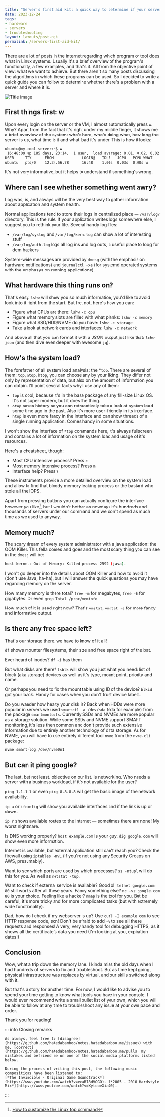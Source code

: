 ```yaml
---
title: "Server's first aid kit: a quick way to determine if your server is alive and well"
date: 2023-12-24
tags:
- hardware
- servers
- troubleshooting
layout: layouts/post.njk
permalink: /servers-first-aid-kit/
---
```

There are a lot of posts in the internet regarding which program or tool does what in Linux systems. Usually it's a brief overview of the program's functionality, a few examples, and that's it. All from the objective point of view: what we want to achieve. But there aren't so many posts discussing the algorithms in which these programs can be used. So I decided to write a quick guide you can follow to determine whether there's a problem with a server and where it is.

<!-- more -->

![Title image](/assets/2023-12-24-servers-first-aid-kit.webp)

## First things first: w

Upon every login on the server or the VM, I almost automatically press `w`. Why? Apart from the fact that it's right under my middle finger, it shows me a brief overview of the system: who's here, who's doing what, how long the server is up, what time is it and what load it's under. This is how it looks:

```bash
ubuntu@my-cool-server:~$ w
 16:48:09 up 185 days, 23:14,  1 user,  load average: 0.01, 0.02, 0.02
USER     TTY      FROM             LOGIN@   IDLE   JCPU   PCPU WHAT
ubuntu   pts/0    12.34.56.78      16:48    1.00s  0.03s  0.00s w
```

It's not very informative, but it helps to understand if something's wrong.

## Where can I see whether something went awry?

Log was, is, and always will be the very best way to gather information about application and system health.

Normal applications tend to store their logs in centralized place — `/var/log/` directory. This is the rule. If your application writes logs somewhere else, I suggest you to rethink your life. Several handy log files:

- `/var/log/syslog` and `/var/log/kern.log` can show a lot of interesting stuff
- `/var/log/auth.log` logs all log ins and log outs, a useful place to loog for dem hackers

System-wide messages are provided by `dmesg` (with the emphasis on hardware notifications) and `journalctl -xe` (for systemd operated systems with the emphasys on running applications).

## What hardware this thing runs on?

That's easy. `lshw` will show you so much information, you'd like to avoid look into it right from the start. But fret not, here's how you can:

- Figure what CPUs are there: `lshw -c cpu`
- Figure what memory slots are filled with what planks: `lshw -c memory`
- Figure what SSD/HDD/NVME do you have: `lshw -c storage`
- Take a look at network cards and interfaces: `lshw -c network`

And above all that you can format it with a JSON output just like that: `lshw -json` (and then dive even deeper with awesome `jq`).

## How's the system load?

The forefather of all system load analysis: the *`top`. There are several of them: `top`, `atop`, `htop`, you can choose any by your liking. They differ not only by representation of data, but also on the amount of information you can obtain. I'll point several facts why I use any of them:

- `top` is cool, because it's in the base package of any fill-size Linux OS. It's not super modern, but it does the thing.
- `atop` saves history so you can retroactively take a look at system load some time ago in the past. Also it's more user-friendly in its interface.
- `htop` is even more fancy in the interface and can show threads of a single running application. Comes handy in some situations.

I won't show the interface of `*top` commands here, it's always fullscreen and contains a lot of information on the system load and usage of it's resources.

Here's a cheatsheet, though:

- Most CPU intensive process? Press `c`
- Most memory intensive process? Press `m`
- Interface help? Press `?`

These instruments provide a more detailed overview on the system load and allow to find that bloody memory leaking process or the bastard who stole all the IOPS.

Apart from pressing buttons you can actually configure the interface however you like[^1], but I wouldn't bother as nowdays it's hundreds and thousands of servers under our command and we don't spend as much time as we used to anyway.

## Memory much?

The scary dream of every system administrator with a java application: the OOM Killer. This fella comes and goes and the most scary thing you can see in the `dmesg` will be:

```bash
host kernel: Out of Memory: Killed process 2592 (java).
```

I won't go deeper into the details about OOM Killer and how to avoid it (don't use Java, ha-ha), but I will answer the quick questions you may have regarding memory on the server.

How many memory is there total? `free -m` for megabytes, `free -h` for gigabytes. Or even `grep Total /proc/meminfo`

How much of it is used right now? That's `vmstat`, `vmstat -s` for more fancy and informative output.

## Is there any free space left?

That's our storage there, we have to know of it all!

`df` shows mounter filesystems, their size and free space right of the bat.

Ever heard of inodes? `df -i` has them!

But what disks are there? `lsblk` will show you just what you need: list of block (aka storage) devices as well as it's type, mount point, priority and name.

Or perhaps you need to fix the mount table using ID of the device? `blkid` got your back. Handy for cases when you don't trust device labels.

Do you wander how healty your disk is? Back when HDDs were more popular in servers we used `smartctl -a /dev/sda` (sda for example) from the package `smartmontools`. Currently SSDs and NVMEs are more popular as a storage solution. While some SSDs and NVME support SMART monitoring, it's less then common and don't provide such extensive information due to entirely another technology of data storage. As for NVME, you will have to use entirely different tool `nvme` from the `nvme-cli` package:

```bash
nvme smart-log /dev/nvme0n1
```

## But can it ping google?

The last, but not least, objective on our list, is networking. Who needs a server with a business workload, if it's not available for the user?

`ping 1.1.1.1` or even `ping 8.8.8.8` will get the basic image of the network availability.

`ip a` or `ifconfig` will show you available interfaces and if the link is up or down.

`ip r` shows available routes to the internet — sometimes there are none! My worst nightmare.

Is DNS working properly? `host example.com` is your guy. `dig google.com` will show even more information.

Internet is available, but external application still can't reach you? Check the firewall using `iptables -nvL` (if you're not using any Security Groups on AWS, presumably).

Want to see which ports are used by which processes? `ss -ntupl` will do this for you. As well as `netstat -tup`.

Want to check if external service is available? Good ol' `telnet google.com 80` still works after all these years. Fancy something else? `nc -vz google.com 80` is your choice. Feeling like a hacker? `nmap` is the tool for you. But be careful, it's more tricky and for more complicated tasks (but with extremely wide functionality).

Dad, how do I check if my webserver is up? Use `curl -I example.com` to see HTTP response code, son! Don't be afraid to add `-v` to see all these requests and responses! A very, very handy tool for debugging HTTPS, as it shows all the certificate's data you need (I'm looking at you, expiration dates!)

## Conclusion

Wow, what a trip down the memory lane. I kinda miss the old days when I had hundreds of servers to fix and troubleshoot. But as time kept going, physical infrastructure was replaces by virtual, and our skills switched along with it.

But that's a story for another time. For now, I would like to advise you to spend your time getting to know what tools you have in your console. I would even recommend write a small bullet list of your own, which you will be able to follow at any time to troubleshoot any issue at your own pace and order.

Thank you for reading!

::: info Closing remarks

    As always, feel free to [disagree](https://github.com/hatedabamboo/notes.hatedabamboo.me/issues) with me, [correct](https://github.com/hatedabamboo/notes.hatedabamboo.me/pulls) my mistakes and befriend me on one of the social media platforms listed below.

    During the process of writing this post, the following music compositions have been listened to:
    [*The Invincible - Original Game Soundtrack*](https://www.youtube.com/watch?v=eeaRI8dVOGQ), [*2005 - 2010 Hardstyle Mix*](https://www.youtube.com/watch?v=XytcoeXiaZ0).

:::

[^1]: [How to customize the Linux top command](https://www.redhat.com/sysadmin/customize-top-command)
